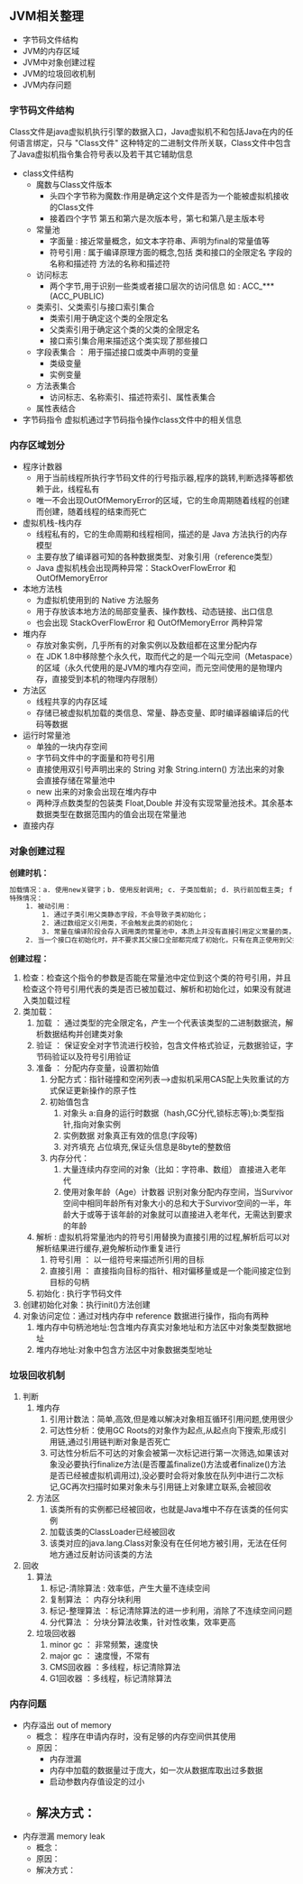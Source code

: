 ## JVM相关整理
- 字节码文件结构
- JVM的内存区域
- JVM中对象创建过程
- JVM的垃圾回收机制
- JVM内存问题
### 字节码文件结构
Class文件是java虚拟机执行引擎的数据入口，Java虚拟机不和包括Java在内的任何语言绑定，只与 "Class文件" 这种特定的二进制文件所关联，Class文件中包含了Java虚拟机指令集合符号表以及若干其它辅助信息
- class文件结构
	- 魔数与Class文件版本
		- 头四个字节称为魔数:作用是确定这个文件是否为一个能被虚拟机接收的Class文件
		- 接着四个字节   第五和第六是次版本号，第七和第八是主版本号
	- 常量池
		- 字面量  :  接近常量概念，如文本字符串、声明为final的常量值等
		- 符号引用  :  属于编译原理方面的概念,包括 类和接口的全限定名  字段的名称和描述符  方法的名称和描述符
	- 访问标志
		- 两个字节,用于识别一些类或者接口层次的访问信息   如 : ACC_***(ACC_PUBLIC)
	- 类索引、父类索引与接口索引集合
		- 类索引用于确定这个类的全限定名
		- 父类索引用于确定这个类的父类的全限定名
		- 接口索引集合用来描述这个类实现了那些接口
	- 字段表集合 ： 用于描述接口或类中声明的变量
		- 类级变量
		- 实例变量
	- 方法表集合
		- 访问标志、名称索引、描述符索引、属性表集合
	- 属性表结合
- 字节码指令
虚拟机通过字节码指令操作class文件中的相关信息
### 内存区域划分
- 程序计数器
	- 用于当前线程所执行字节码文件的行号指示器,程序的跳转,判断选择等都依赖于此，线程私有
	- 唯一不会出现OutOfMemoryError的区域，它的生命周期随着线程的创建而创建，随着线程的结束而死亡
- 虚拟机栈-栈内存
	- 线程私有的，它的生命周期和线程相同，描述的是 Java 方法执行的内存模型
	- 主要存放了编译器可知的各种数据类型、对象引用（reference类型）
	- Java 虚拟机栈会出现两种异常：StackOverFlowError 和 OutOfMemoryError
- 本地方法栈
	- 为虚拟机使用到的 Native 方法服务
	- 用于存放该本地方法的局部变量表、操作数栈、动态链接、出口信息
	- 也会出现 StackOverFlowError 和 OutOfMemoryError 两种异常
- 堆内存
	- 存放对象实例，几乎所有的对象实例以及数组都在这里分配内存
	- 在 JDK 1.8中移除整个永久代，取而代之的是一个叫元空间（Metaspace）的区域（永久代使用的是JVM的堆内存空间，而元空间使用的是物理内存，直接受到本机的物理内存限制）
- 方法区
	- 线程共享的内存区域
	- 存储已被虚拟机加载的类信息、常量、静态变量、即时编译器编译后的代码等数据
- 运行时常量池
	- 单独的一块内存空间
	- 字节码文件中的字面量和符号引用
	- 直接使用双引号声明出来的 String 对象  String.intern() 方法出来的对象  会直接存储在常量池中
	- new 出来的对象会出现在堆内存中
	- 两种浮点数类型的包装类 Float,Double 并没有实现常量池技术。其余基本数据类型在数据范围内的值会出现在常量池
- 直接内存
### 对象创建过程
**创建时机：**
```Html
加载情况：a. 使用new关键字；b. 使用反射调用; c. 子类加载前; d. 执行前加载主类; f. Jdk1.7动态语言支持的时候的一些情况
特殊情况：
	1. 被动引用：
		1. 通过子类引用父类静态字段，不会导致子类初始化；
		2. 通过数组定义引用类，不会触发此类的初始化；
		3. 常量在编译阶段会存入调用类的常量池中，本质上并没有直接引用定义常量的类，因此不会触发定义常量的类的初始化
	2. 当一个接口在初始化时，并不要求其父接口全部都完成了初始化，只有在真正使用到父接口时（如引用父接口中定义的常量）才会初始化
```
**创建过程：**
1. 检查：检查这个指令的参数是否能在常量池中定位到这个类的符号引用，并且检查这个符号引用代表的类是否已被加载过、解析和初始化过，如果没有就进入类加载过程
2. 类加载：
	1. 加载 ： 通过类型的完全限定名，产生一个代表该类型的二进制数据流，解析数据结构并创建类对象
	2. 验证 ： 保证安全对字节流进行校验，包含文件格式验证，元数据验证，字节码验证以及符号引用验证
	3. 准备 ： 分配内存变量，设置初始值
		1. 分配方式：指针碰撞和空闲列表-->虚拟机采用CAS配上失败重试的方式保证更新操作的原子性
		2. 初始值包含  
			1. 对象头    a:自身的运行时数据（hash,GC分代,锁标志等);b:类型指针,指向对象实例
			2. 实例数据  对象真正有效的信息(字段等)
			3. 对齐填充  占位填充,保证头信息是8byte的整数倍
		3. 内存分代：
			1. 大量连续内存空间的对象（比如：字符串、数组） 直接进入老年代
			2. 使用对象年龄（Age）计数器 识别对象分配内存空间，当Survivor 空间中相同年龄所有对象大小的总和大于Survivor空间的一半，年龄大于或等于该年龄的对象就可以直接进入老年代，无需达到要求的年龄 
	4. 解析 :  虚拟机将常量池内的符号引用替换为直接引用的过程,解析后可以对解析结果进行缓存,避免解析动作重复进行
		1. 符号引用 ： 以一组符号来描述所引用的目标
		2. 直接引用 ： 直接指向目标的指针、相对偏移量或是一个能间接定位到目标的句柄
	5. 初始化 : 执行字节码文件
3. 创建初始化对象：执行init()方法创建
4. 对象访问定位：通过对栈内存中 reference 数据进行操作，指向有两种
	1. 堆内存中句柄池地址:包含堆内存真实对象地址和方法区中对象类型数据地址
	2. 堆内存地址:对象中包含方法区中对象数据类型地址
### 垃圾回收机制
1. 判断
	1. 堆内存
		1. 引用计数法：简单,高效,但是难以解决对象相互循环引用问题,使用很少
		2. 可达性分析：使用GC Roots的对象作为起点,从起点向下搜索,形成引用链,通过引用链判断对象是否死亡
		3. 可达性分析后不可达的对象会被第一次标记进行第一次筛选,如果该对象没必要执行finalize方法(是否覆盖finalize()方法或者finalize()方法是否已经被虚拟机调用过),没必要时会将对象放在队列中进行二次标记,GC再次扫描时如果对象未与引用链上对象建立联系,会被回收
	2. 方法区
		1. 该类所有的实例都已经被回收，也就是Java堆中不存在该类的任何实例
		2. 加载该类的ClassLoader已经被回收
		3. 该类对应的java.lang.Class对象没有在任何地方被引用，无法在任何地方通过反射访问该类的方法
2. 回收
	1. 算法
		1. 标记-清除算法 : 效率低，产生大量不连续空间
		2. 复制算法 ： 内存分块利用
		3. 标记-整理算法 ：标记清除算法的进一步利用，消除了不连续空间问题
		4. 分代算法 ： 分块分算法收集，针对性收集，效率更高
	2. 垃圾回收器
		1. minor gc ： 非常频繁，速度快
		2. major gc ： 速度慢，不常有
		3. CMS回收器 ：多线程，标记清除算法
		4. G1回收器 ：多线程，标记清除算法
### 内存问题
- 内存溢出 out of memory
	- 概念： 程序在申请内存时，没有足够的内存空间供其使用
	- 原因： 
		- 内存泄漏
		- 内存中加载的数据量过于庞大，如一次从数据库取出过多数据
		- 启动参数内存值设定的过小
	- 解决方式：
		- 
- 内存泄漏 memory leak
	- 概念： 
	- 原因：
	- 解决方式：
